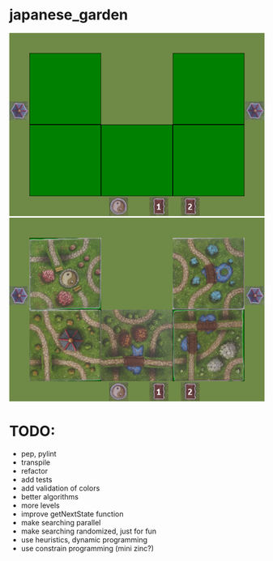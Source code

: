 # japanese_garden
![It's ugly, but works](https://github.com/szymek156/japanese_garden/blob/master/tiles/board.png)
![It's ugly, but works](https://github.com/szymek156/japanese_garden/blob/master/tiles/board_and_solution.png)

# TODO:
- pep, pylint
- transpile
- refactor
- add tests
- add validation of colors
- better algorithms
- more levels
- improve getNextState function
- make searching parallel
- make searching randomized, just for fun
- use heuristics, dynamic programming
- use constrain programming (mini zinc?)
